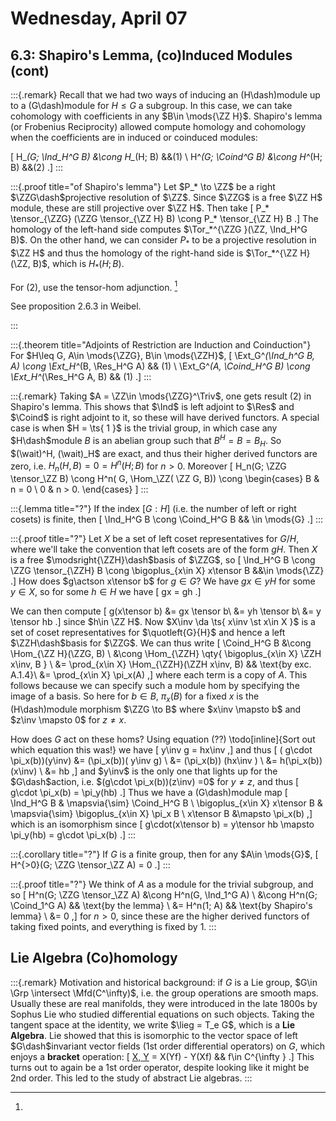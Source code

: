 # Wednesday, April 07

## 6.3: Shapiro's Lemma, (co)Induced Modules (cont)

:::{.remark}
Recall that we had two ways of inducing an \(H\dash\)module up to a \(G\dash\)module for $H\leq G$ a subgroup.
In this case, we can take cohomology with coefficients in any $B\in \mods{\ZZ H}$.
Shapiro's lemma (or Frobenius Reciprocity) allowed compute homology and cohomology when the coefficients are in induced or coinduced modules:

\[
H_*(G; \Ind_H^G B) &\cong H_*(H; B) &&(1) \\
H^*(G; \Coind^G B) &\cong H^*(H; B) &&(2)
.\]
:::

:::{.proof title="of Shapiro's lemma"}
Let $P_* \to \ZZ$ be a right $\ZZG\dash$projective resolution of $\ZZ$.
Since $\ZZG$ is a free $\ZZ H$ module, these are still projective over $\ZZ H$.
Then take
\[
P_* \tensor_{\ZZG} (\ZZG \tensor_{\ZZ H} B) \cong P_* \tensor_{\ZZ H} B
.\]
The homology of the left-hand side computes $\Tor_*^{\ZZG }(\ZZ, \Ind_H^G B)$.
On the other hand, we can consider $P_*$ to be a projective resolution in $\ZZ H$ and thus the homology of the right-hand side is $\Tor_*^{\ZZ H}(\ZZ, B)$, which is $H_*(H; B)$.

For (2), use the tensor-hom adjunction.
[^see_prop]

[^see_prop]: 
See proposition 2.6.3 in Weibel.

:::

:::{.theorem title="Adjoints of Restriction are Induction and Coinduction"}
For $H\leq G, A\in \mods{\ZZG}, B\in \mods{\ZZH}$, 
\[
\Ext_G^*(\Ind_h^G B, A) \cong \Ext_H^*(B, \Res_H^G A) && (1) \\
\Ext_G^*(A, \Coind_H^G B) \cong \Ext_H^*(\Res_H^G A, B) && (1) 
.\]
:::

:::{.remark}
Taking $A = \ZZ\in \mods{\ZZG}^\Triv$, one gets result (2) in Shapiro's lemma.
This shows that $\Ind$ is left adjoint to $\Res$ and $\Coind$ is right adjoint to it, so these will have derived functors.
A special case is when $H = \ts{ 1 }$ is the trivial group, in which case any $H\dash$module $B$ is an abelian group such that $B^H = B = B_H$.
So $(\wait)^H, (\wait)_H$ are exact, and thus their higher derived functors are zero, i.e. $H_n(H, B) = 0 = H^n(H; B)$ for $n>0$.
Moreover 
\[
H_n(G; \ZZG \tensor_\ZZ B) \cong H^n( G, \Hom_\ZZ( \ZZ G, B))
\cong
\begin{cases}
B & n = 0 
\\
0 & n > 0.
\end{cases}
\]
:::

:::{.lemma title="?"}
If the index $[G: H]$ (i.e. the number of left or right cosets) is finite, then 
\[
\Ind_H^G B \cong \Coind_H^G B && \in \mods{G} 
.\]
:::

:::{.proof title="?"}
Let $X$ be a set of left coset representatives for $G/H$, where we'll take the convention that left cosets are of the form $gH$.
Then $X$ is a free $\modsright{\ZZH}\dash$basis of $\ZZG$, so
\[
\Ind_H^G B \cong \ZZG \tensor_{\ZZH} B \cong \bigoplus_{x\in X} x\tensor B &&\in \mods{\ZZ}
.\]
How does $g\actson x\tensor b$ for $g\in G$?
We have $gx\in yH$ for some $y\in X$, so for some $h\in H$ we have
\[
gx = gh
.\]

We can then compute
\[
g(x\tensor b)
&= 
gx \tensor b\\
&=
yh \tensor b\\
&=
y \tensor hb
.\]
since $h\in \ZZ H$.
Now $X\inv \da \ts{ x\inv \st x\in X }$ is a set of coset representatives for $\quotleft{G}{H}$ and hence a left $\ZZH\dash$basis for $\ZZG$.
We can thus write
\[
\Coind_H^G B 
&\cong \Hom_{\ZZ H}(\ZZG, B) \\
&\cong \Hom_{\ZZH} \qty{ \bigoplus_{x\in X} \ZZH x\inv, B } \\
&= \prod_{x\in X} \Hom_{\ZZH}(\ZZH x\inv, B) && \text{by exc. A.1.4}\\
&= \prod_{x\in X} \pi_x(A)
,\]
where each term is a copy of $A$.
This follows because we can specify such a module hom by specifying the image of a basis.
So here for $b\in B$, $\pi_x(B)$ for a fixed $x$ is the \(H\dash\)module morphism $\ZZG \to B$ where $x\inv \mapsto b$ and $z\inv \mapsto 0$ for $z\neq x$.

How does $G$ act on these homs?
Using equation (??)
\todo[inline]{Sort out which equation this was!}
we have
\[
y\inv g = hx\inv 
,\]
and thus
\[
( g\cdot \pi_x(b))(y\inv) 
&= (\pi_x(b))( y\inv g) \\
&= (\pi_x(b)) (hx\inv ) \\
&= h(\pi_x(b))(x\inv) \\
&= hb
,\]
and $y\inv$ is the only one that lights up for the $G\dash$action, i.e. $(g\cdot \pi_x(b))(z\inv) =0$ for $y\neq z$, and thus
\[
g\cdot \pi_x(b) = \pi_y(hb)
.\]
Thus we have a \(G\dash\)module map
\[
\Ind_H^G B & \mapsvia{\sim}  \Coind_H^G B \\
\bigoplus_{x\in X} x\tensor B & \mapsvia{\sim} \bigoplus_{x\in X} \pi_x B \\
x\tensor B &\mapsto \pi_x(b)
,\]
which is an isomorphism since
\[
g\cdot(x\tensor b) 
= y\tensor hb 
\mapsto \pi_y(hb) 
= g\cdot \pi_x(b)
.\]
:::

:::{.corollary title="?"}
If $G$ is a finite group, then for any $A\in \mods{G}$,
\[
H^{>0}(G; \ZZG \tensor_\ZZ A) = 0 
.\]
:::

:::{.proof title="?"}
We think of $A$ as a module for the trivial subgroup, and so
\[
H^n(G; \ZZG \tensor_\ZZ A) 
&\cong H^n(G, \Ind_1^G A) \\
&\cong H^n(G; \Coind_1^G A) && \text{by the lemma} \\
&= H^n(1; A) && \text{by Shapiro's lemma} \\
&= 0
,\]
for $n>0$, since these are the higher derived functors of taking fixed points, and everything is fixed by 1.
:::

## Lie Algebra (Co)homology

:::{.remark}
Motivation and historical background: if $G$ is a Lie group, $G\in \Grp \intersect \Mfd(C^\infty)$, i.e. the group operations are smooth maps.
Usually these are real manifolds, they were introduced in the late 1800s by Sophus Lie who studied differential equations on such objects.
Taking the tangent space at the identity, we write $\lieg = T_e G$, which is a **Lie Algebra**.
Lie showed that this is isomorphic to the vector space of left $G\dash$invariant vector fields (1st order differential operators) on $G$, which enjoys a **bracket** operation:
\[
[X, Y](f) = X(Yf) - Y(Xf) && f\in C^{\infty }
.\]
This turns out to again be a 1st order operator, despite looking like it might be 2nd order.
This led to the study of abstract Lie algebras.
:::


